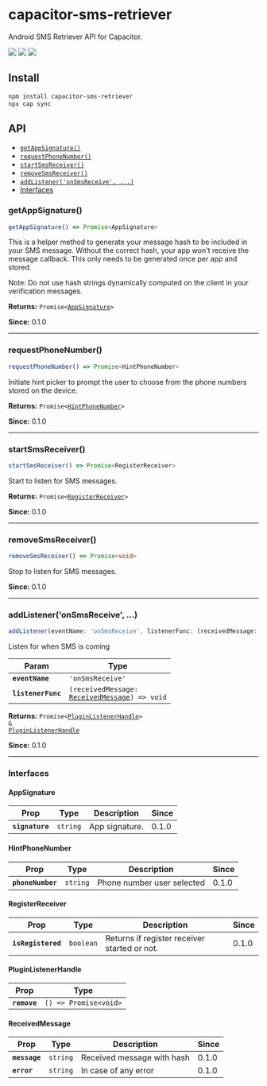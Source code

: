 # capacitor-sms-retriever

Android SMS Retriever API for Capacitor.

<img src="https://img.shields.io/npm/v/capacitor-sms-retriever" />
<img src="https://img.shields.io/bower/l/capacitor-sms-retriever" />
<img src="https://img.shields.io/amo/dw/capacitor-sms-retriever" />

## Install

```bash
npm install capacitor-sms-retriever
npx cap sync
```

## API

<docgen-index>

* [`getAppSignature()`](#getappsignature)
* [`requestPhoneNumber()`](#requestphonenumber)
* [`startSmsReceiver()`](#startsmsreceiver)
* [`removeSmsReceiver()`](#removesmsreceiver)
* [`addListener('onSmsReceive', ...)`](#addlisteneronsmsreceive-)
* [Interfaces](#interfaces)

</docgen-index>

<docgen-api>
<!--Update the source file JSDoc comments and rerun docgen to update the docs below-->

### getAppSignature()

```typescript
getAppSignature() => Promise<AppSignature>
```

This is a helper method to generate your message hash to be included in your SMS message.
Without the correct hash, your app won't receive the message callback. This only needs to be generated once per app and stored.

Note: Do not use hash strings dynamically computed on the client in your verification messages.

**Returns:** <code>Promise&lt;<a href="#appsignature">AppSignature</a>&gt;</code>

**Since:** 0.1.0

--------------------


### requestPhoneNumber()

```typescript
requestPhoneNumber() => Promise<HintPhoneNumber>
```

Initiate hint picker to prompt the user to choose from the phone numbers stored on the device.

**Returns:** <code>Promise&lt;<a href="#hintphonenumber">HintPhoneNumber</a>&gt;</code>

**Since:** 0.1.0

--------------------


### startSmsReceiver()

```typescript
startSmsReceiver() => Promise<RegisterReceiver>
```

Start to listen for SMS messages.

**Returns:** <code>Promise&lt;<a href="#registerreceiver">RegisterReceiver</a>&gt;</code>

**Since:** 0.1.0

--------------------


### removeSmsReceiver()

```typescript
removeSmsReceiver() => Promise<void>
```

Stop to listen for SMS messages.

**Since:** 0.1.0

--------------------


### addListener('onSmsReceive', ...)

```typescript
addListener(eventName: 'onSmsReceive', listenerFunc: (receivedMessage: ReceivedMessage) => void) => Promise<PluginListenerHandle> & PluginListenerHandle
```

Listen for when SMS is coming

| Param              | Type                                                                                      |
| ------------------ | ----------------------------------------------------------------------------------------- |
| **`eventName`**    | <code>'onSmsReceive'</code>                                                               |
| **`listenerFunc`** | <code>(receivedMessage: <a href="#receivedmessage">ReceivedMessage</a>) =&gt; void</code> |

**Returns:** <code>Promise&lt;<a href="#pluginlistenerhandle">PluginListenerHandle</a>&gt; & <a href="#pluginlistenerhandle">PluginListenerHandle</a></code>

**Since:** 0.1.0

--------------------


### Interfaces


#### AppSignature

| Prop            | Type                | Description    | Since |
| --------------- | ------------------- | -------------- | ----- |
| **`signature`** | <code>string</code> | App signature. | 0.1.0 |


#### HintPhoneNumber

| Prop              | Type                | Description                | Since |
| ----------------- | ------------------- | -------------------------- | ----- |
| **`phoneNumber`** | <code>string</code> | Phone number user selected | 0.1.0 |


#### RegisterReceiver

| Prop               | Type                 | Description                                  | Since |
| ------------------ | -------------------- | -------------------------------------------- | ----- |
| **`isRegistered`** | <code>boolean</code> | Returns if register receiver started or not. | 0.1.0 |


#### PluginListenerHandle

| Prop         | Type                                      |
| ------------ | ----------------------------------------- |
| **`remove`** | <code>() =&gt; Promise&lt;void&gt;</code> |


#### ReceivedMessage

| Prop          | Type                | Description                | Since |
| ------------- | ------------------- | -------------------------- | ----- |
| **`message`** | <code>string</code> | Received message with hash | 0.1.0 |
| **`error`**   | <code>string</code> | In case of any error       | 0.1.0 |

</docgen-api>

